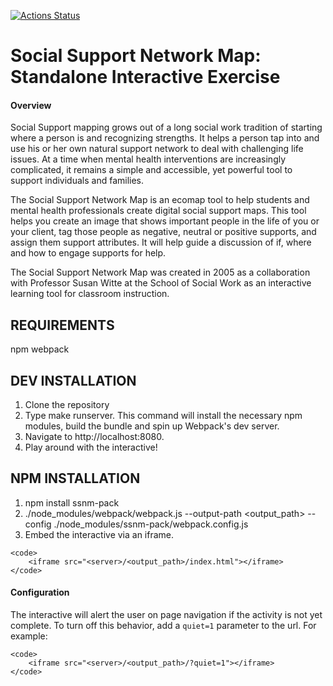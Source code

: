 [![Actions Status](https://github.com/ccnmtl/ssnm-pack/workflows/build-and-test/badge.svg)](https://github.com/ccnmtl/ssnm-pack/actions)

Social Support Network Map: Standalone Interactive Exercise 
==========

#### Overview
Social Support mapping grows out of a long social work tradition of starting where a person is and recognizing strengths. It helps a person tap into and use his or her own natural support network to deal with challenging life issues. At a time when mental health interventions are increasingly complicated, it remains a simple and accessible, yet powerful tool to support individuals and families.

The Social Support Network Map is an ecomap tool to help students and mental health professionals create digital social support maps. This tool helps you create an image that shows important people in the life of you or your client, tag those people as negative, neutral or positive supports, and assign them support attributes. It will help guide a discussion of if, where and how to engage supports for help.

The Social Support Network Map was created in 2005 as a collaboration with Professor Susan Witte at the School of Social Work as an interactive learning tool for classroom instruction.


REQUIREMENTS
------------
npm
webpack

DEV INSTALLATION
------------
1. Clone the repository
2. Type make runserver. This command will install the necessary npm modules, build the bundle and spin up Webpack's dev server.
3. Navigate to http://localhost:8080.
4. Play around with the interactive!

NPM INSTALLATION
------------
1. npm install ssnm-pack
2. ./node_modules/webpack/webpack.js --output-path <output_path> --config ./node_modules/ssnm-pack/webpack.config.js
3. Embed the interactive via an iframe.

```
<code>
    <iframe src="<server>/<output_path>/index.html"></iframe>
</code>
```

#### Configuration
The interactive will alert the user on page navigation if the activity is not yet complete. To turn off this behavior, add a ```quiet=1``` parameter to the url. For example:

```
<code>
    <iframe src="<server>/<output_path>/?quiet=1"></iframe>
</code>
```